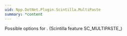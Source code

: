 ```yaml
---
uid: Npp.DotNet.Plugin.Scintilla.MultiPaste
summary: *content
---
```


Possible options for <xref href="Npp.DotNet.Plugin.IScintillaGateway.SetMultiPaste(Npp.DotNet.Plugin.Scintilla.MultiPaste)" data-throw-if-not-resolved="false"></xref>. (Scintilla feature SC_MULTIPASTE_)
